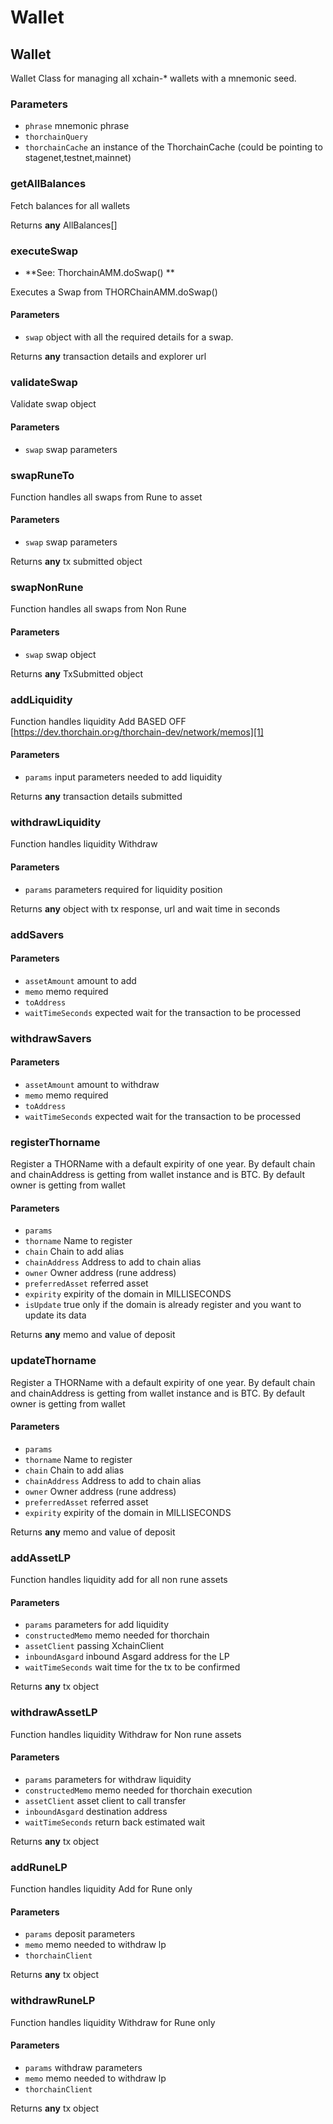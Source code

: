 # Wallet

<!-- Generated by documentation.js. Update this documentation by updating the source code. -->

## Wallet

Wallet Class for managing all xchain-\* wallets with a mnemonic seed.

### Parameters

-   `phrase`  mnemonic phrase
-   `thorchainQuery`  
-   `thorchainCache`  an instance of the ThorchainCache (could be pointing to stagenet,testnet,mainnet)

### getAllBalances

Fetch balances for all wallets

Returns **any** AllBalances\[]

### executeSwap

-   **See: ThorchainAMM.doSwap()
    **

Executes a Swap from THORChainAMM.doSwap()

#### Parameters

-   `swap`  object with all the required details for a swap.

Returns **any** transaction details and explorer url

### validateSwap

Validate swap object

#### Parameters

-   `swap`  swap parameters

### swapRuneTo

Function handles all swaps from Rune to asset

#### Parameters

-   `swap`  swap parameters

Returns **any** tx submitted object

### swapNonRune

Function handles all swaps from Non Rune

#### Parameters

-   `swap`  swap object

Returns **any** TxSubmitted object

### addLiquidity

Function handles liquidity Add
BASED OFF [https://dev.thorchain.or›g/thorchain-dev/network/memos][1]

#### Parameters

-   `params`  input parameters needed to add liquidity

Returns **any** transaction details submitted

### withdrawLiquidity

Function handles liquidity Withdraw

#### Parameters

-   `params`  parameters required for liquidity position

Returns **any** object with tx response, url and wait time in seconds

### addSavers

#### Parameters

-   `assetAmount`  amount to add
-   `memo`  memo required
-   `toAddress`  
-   `waitTimeSeconds`  expected wait for the transaction to be processed

### withdrawSavers

#### Parameters

-   `assetAmount`  amount to withdraw
-   `memo`  memo required
-   `toAddress`  
-   `waitTimeSeconds`  expected wait for the transaction to be processed

### registerThorname

Register a THORName with a default expirity of one year. By default chain and chainAddress is getting from wallet instance and is BTC.
By default owner is getting from wallet

#### Parameters

-   `params`  
-   `thorname`  Name to register
-   `chain`  Chain to add alias
-   `chainAddress`  Address to add to chain alias
-   `owner`  Owner address (rune address)
-   `preferredAsset`  referred asset
-   `expirity`  expirity of the domain in MILLISECONDS
-   `isUpdate`  true only if the domain is already register and you want to update its data

Returns **any** memo and value of deposit

### updateThorname

Register a THORName with a default expirity of one year. By default chain and chainAddress is getting from wallet instance and is BTC.
By default owner is getting from wallet

#### Parameters

-   `params`  
-   `thorname`  Name to register
-   `chain`  Chain to add alias
-   `chainAddress`  Address to add to chain alias
-   `owner`  Owner address (rune address)
-   `preferredAsset`  referred asset
-   `expirity`  expirity of the domain in MILLISECONDS

Returns **any** memo and value of deposit

### addAssetLP

Function handles liquidity add for all non rune assets

#### Parameters

-   `params`  parameters for add liquidity
-   `constructedMemo`  memo needed for thorchain
-   `assetClient`  passing XchainClient
-   `inboundAsgard`  inbound Asgard address for the LP
-   `waitTimeSeconds`  wait time for the tx to be confirmed

Returns **any** tx object

### withdrawAssetLP

Function handles liquidity Withdraw for Non rune assets

#### Parameters

-   `params`  parameters for withdraw liquidity
-   `constructedMemo`  memo needed for thorchain execution
-   `assetClient`  asset client to call transfer
-   `inboundAsgard`  destination address
-   `waitTimeSeconds`  return back estimated wait

Returns **any** tx object

### addRuneLP

Function handles liquidity Add for Rune only

#### Parameters

-   `params`  deposit parameters
-   `memo`  memo needed to withdraw lp
-   `thorchainClient`  

Returns **any** tx object

### withdrawRuneLP

Function handles liquidity Withdraw for Rune only

#### Parameters

-   `params`  withdraw parameters
-   `memo`  memo needed to withdraw lp
-   `thorchainClient`  

Returns **any** tx object

[1]: https://dev.thorchain.or›g/thorchain-dev/network/memos
